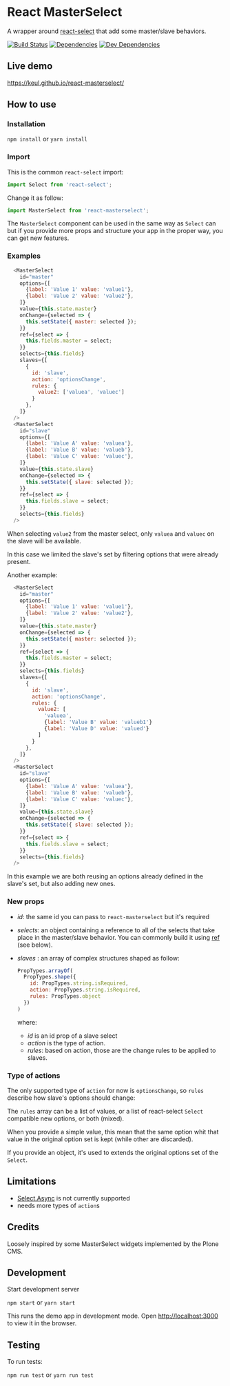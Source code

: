 # React MasterSelect

A wrapper around [react-select](https://www.npmjs.com/package/react-select) that add some master/slave behaviors.

[![Build Status](https://travis-ci.org/keul/react-masterselect.svg?branch=master)](https://travis-ci.org/keul/react-masterselect)
[![Dependencies](https://img.shields.io/david/keul/react-masterselect.svg)]()
[![Dev Dependencies](https://img.shields.io/david/dev/keul/react-masterselect.svg)]()

## Live demo

https://keul.github.io/react-masterselect/

## How to use

### Installation

`npm install` or `yarn install`

### Import

This is the common `react-select` import:

```javascript
import Select from 'react-select';
```

Change it as follow:

```javascript
import MasterSelect from 'react-masterselect';
```

The `MasterSelect` component can be used in the same way as `Select` can but if you provide more props and structure your app in the proper way, you can get new features.

### Examples

```javascript
  <MasterSelect
    id="master"
    options={[
      {label: 'Value 1' value: 'value1'},
      {label: 'Value 2' value: 'value2'},
    ]}
    value={this.state.master}
    onChange={selected => {
      this.setState({ master: selected });
    }}
    ref={select => {
      this.fields.master = select;
    }}
    selects={this.fields}
    slaves={[
      {
        id: 'slave',
        action: 'optionsChange',
        rules: {
          value2: ['valuea', 'valuec']
        }
      },
    ]}
  />
  <MasterSelect
    id="slave"
    options={[
      {label: 'Value A' value: 'valuea'},
      {label: 'Value B' value: 'valueb'},
      {label: 'Value C' value: 'valuec'},
    ]}
    value={this.state.slave}
    onChange={selected => {
      this.setState({ slave: selected });
    }}
    ref={select => {
      this.fields.slave = select;
    }}
    selects={this.fields}
  />
```

When selecting `value2` from the master select, only `valuea` and `valuec` on the slave will be available.

In this case we limited the slave's set by filtering options that were already present.

Another example:

```javascript
  <MasterSelect
    id="master"
    options={[
      {label: 'Value 1' value: 'value1'},
      {label: 'Value 2' value: 'value2'},
    ]}
    value={this.state.master}
    onChange={selected => {
      this.setState({ master: selected });
    }}
    ref={select => {
      this.fields.master = select;
    }}
    selects={this.fields}
    slaves={[
      {
        id: 'slave',
        action: 'optionsChange',
        rules: {
          value2: [
            'valuea',
            {label: 'Value B' value: 'valueb1'}
            {label: 'Value D' value: 'valued'}
          ]
        }
      },
    ]}
  />
  <MasterSelect
    id="slave"
    options={[
      {label: 'Value A' value: 'valuea'},
      {label: 'Value B' value: 'valueb'},
      {label: 'Value C' value: 'valuec'},
    ]}
    value={this.state.slave}
    onChange={selected => {
      this.setState({ slave: selected });
    }}
    ref={select => {
      this.fields.slave = select;
    }}
    selects={this.fields}
  />
```

In this example we are both reusing an options already defined in the slave's set, but also adding new ones.

### New props

* *id*: the same id you can pass to `react-masterselect` but it's required
* *selects*: an object containing a reference to all of the selects that take place in the master/slave behavior.
  You can commonly build it using [ref](https://reactjs.org/docs/refs-and-the-dom.html#adding-a-ref-to-a-dom-element) (see below).
* *slaves* : an array of complex structures shaped as follow:

  ```javascript
  PropTypes.arrayOf(
    PropTypes.shape({
      id: PropTypes.string.isRequired,
      action: PropTypes.string.isRequired,
      rules: PropTypes.object
    })
  )
  ```
  where:

  * *id* is an id prop of a slave select
  * *action* is the type of action.
  * *rules*: based on action, those are the change rules to be applied to slaves.

### Type of actions

The only supported type of `action` for now is `optionsChange`, so `rules` describe how slave's options should change:

The `rules` array can be a list of values, or a list of react-select `Select` compatible new options, or both (mixed).

When you provide a simple value, this mean that the same option whit that value in the original option set is kept (while other are discarded).

If you provide an object, it's used to extends the original options set of the `Select`.

## Limitations

* [Select.Async](https://www.npmjs.com/package/react-select#async-options) is not currently supported
* needs more types of `action`s

## Credits

Loosely inspired by some MasterSelect widgets implemented by the Plone CMS.

## Development

Start development server

`npm start` or `yarn start`

This runs the demo app in development mode.
Open [http://localhost:3000](http://localhost:3000) to view it in the browser.

## Testing

To run tests:

`npm run test` or `yarn run test`
